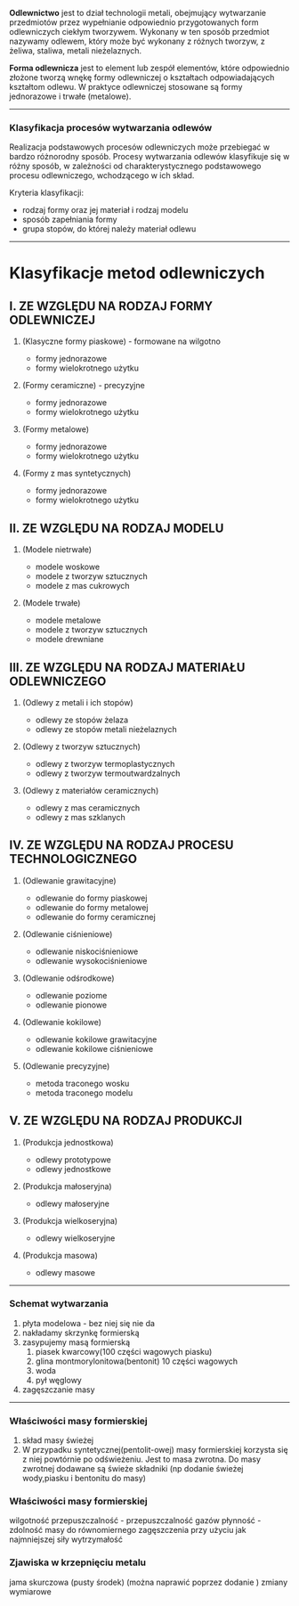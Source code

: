 **Odlewnictwo** jest to dział technologii metali, obejmujący wytwarzanie przedmiotów przez wypełnianie odpowiednio przygotowanych form odlewniczych ciekłym tworzywem. Wykonany w ten sposób przedmiot nazywamy odlewem, który może być wykonany z różnych tworzyw, z żeliwa, staliwa, metali nieżelaznych.

**Forma odlewnicza** jest to element lub zespół elementów, które odpowiednio złożone tworzą wnękę formy odlewniczej o kształtach odpowiadających kształtom odlewu. W praktyce odlewniczej stosowane są formy jednorazowe i trwałe (metalowe).

---

### Klasyfikacja procesów wytwarzania odlewów

Realizacja podstawowych procesów odlewniczych może przebiegać w bardzo różnorodny sposób.
Procesy wytwarzania odlewów klasyfikuje się w różny sposób, w zależności od charakterystycznego podstawowego procesu odlewniczego, wchodzącego w ich skład.

Kryteria klasyfikacji:
- rodzaj formy oraz jej materiał i rodzaj modelu
- sposób zapełniania formy
- grupa stopów, do której należy materiał odlewu
---

# Klasyfikacje metod odlewniczych

## I. ZE WZGLĘDU NA RODZAJ FORMY ODLEWNICZEJ

1. (Klasyczne formy piaskowe)  - formowane na wilgotno
   - formy jednorazowe  
   - formy wielokrotnego użytku

1. (Formy ceramiczne)  - precyzyjne
   - formy jednorazowe  
   - formy wielokrotnego użytku

3. (Formy metalowe)  
   - formy jednorazowe  
   - formy wielokrotnego użytku

4. (Formy z mas syntetycznych)  
   - formy jednorazowe  
   - formy wielokrotnego użytku

## II. ZE WZGLĘDU NA RODZAJ MODELU

1. (Modele nietrwałe)  
   - modele woskowe  
   - modele z tworzyw sztucznych  
   - modele z mas cukrowych

2. (Modele trwałe)  
   - modele metalowe  
   - modele z tworzyw sztucznych  
   - modele drewniane

## III. ZE WZGLĘDU NA RODZAJ MATERIAŁU ODLEWNICZEGO

1. (Odlewy z metali i ich stopów)  
   - odlewy ze stopów żelaza  
   - odlewy ze stopów metali nieżelaznych

2. (Odlewy z tworzyw sztucznych)  
   - odlewy z tworzyw termoplastycznych  
   - odlewy z tworzyw termoutwardzalnych

3. (Odlewy z materiałów ceramicznych)  
   - odlewy z mas ceramicznych  
   - odlewy z mas szklanych

## IV. ZE WZGLĘDU NA RODZAJ PROCESU TECHNOLOGICZNEGO

1. (Odlewanie grawitacyjne)  
   - odlewanie do formy piaskowej  
   - odlewanie do formy metalowej  
   - odlewanie do formy ceramicznej

2. (Odlewanie ciśnieniowe)  
   - odlewanie niskociśnieniowe  
   - odlewanie wysokociśnieniowe

3. (Odlewanie odśrodkowe)  
   - odlewanie poziome  
   - odlewanie pionowe

4. (Odlewanie kokilowe)  
   - odlewanie kokilowe grawitacyjne  
   - odlewanie kokilowe ciśnieniowe

5. (Odlewanie precyzyjne)  
   - metoda traconego wosku  
   - metoda traconego modelu

## V. ZE WZGLĘDU NA RODZAJ PRODUKCJI

1. (Produkcja jednostkowa)  
   - odlewy prototypowe  
   - odlewy jednostkowe

2. (Produkcja małoseryjna)  
   - odlewy małoseryjne

3. (Produkcja wielkoseryjna)  
   - odlewy wielkoseryjne

4. (Produkcja masowa)  
   - odlewy masowe

---

### Schemat wytwarzania

1. płyta modelowa - bez niej się nie da
2. nakładamy skrzynkę formierską
3.  zasypujemy masą formierską
	1. piasek kwarcowy(100 części wagowych piasku)
	2. glina montmorylonitowa(bentonit) 10 części wagowych
	3. woda 
	4. pył węglowy
4. zagęszczanie masy

---

### Właściwości masy formierskiej
1. skład masy świeżej
2. W przypadku syntetycznej(pentolit-owej) masy formierskiej korzysta się z niej powtórnie po odświeżeniu. Jest to masa zwrotna. Do masy zwrotnej dodawane są świeże składniki (np dodanie świeżej wody,piasku i bentonitu do masy)

### Właściwości masy formierskiej
wilgotność
przepuszczalność - przepuszczalność gazów
płynność - zdolność masy do równomiernego zagęszczenia przy użyciu jak najmniejszej siły
wytrzymałość

### Zjawiska w krzepnięciu metalu
jama skurczowa (pusty środek) (można naprawić poprzez dodanie )
zmiany wymiarowe
